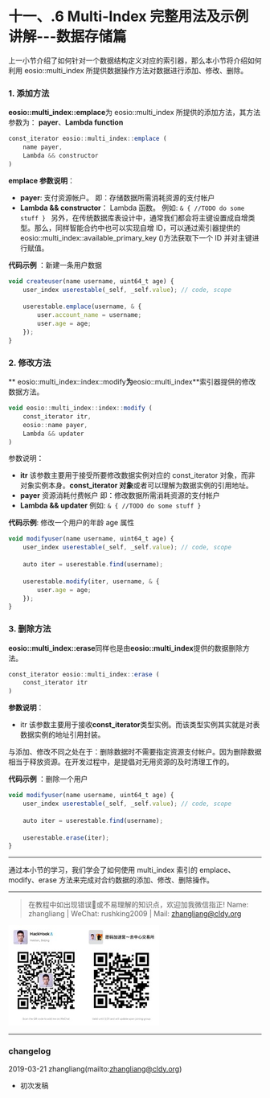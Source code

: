 # 十一、.6 Multi-Index 完整用法及示例讲解---数据存储篇

上一小节介绍了如何针对一个数据结构定义对应的索引器，那么本小节将介绍如何利用 eosio::multi_index 所提供数据操作方法对数据进行添加、修改、删除。

### 1\. 添加方法

**eosio::multi_index::emplace**为 eosio::multi_index 所提供的添加方法，其方法参数为： **payer**、**Lambda function**

```js
const_iterator eosio::multi_index::emplace (
    name payer,
    Lambda && constructor
)
```

**emplace 参数说明**：

*   **payer**: 支付资源帐户。
    即：存储数据所需消耗资源的支付帐户
*   **Lambda && constructor**： Lambda 函数。
    例如: `& { //TODO do some stuff } ` 另外，在传统数据库表设计中，通常我们都会将主键设置成自增类型。那么，同样智能合约中也可以实现自增 ID，可以通过索引器提供的 eosio::multi_index::available_primary_key ()方法获取下一个 ID 并对主键进行赋值。

**代码示例** ：新建一条用户数据

```js
void createuser(name username, uint64_t age) {
    user_index userestable(_self, _self.value); // code, scope

    userestable.emplace(username, & {
        user.account_name = username;
        user.age = age;
    });
}
```

### 2\. 修改方法

** eosio::multi_index::index::modify**为**eosio::multi_index**索引器提供的修改数据方法。

```js
void eosio::multi_index::index::modify (
    const_iterator itr,
    eosio::name payer,
    Lambda && updater
)
```

参数说明：

*   **itr** 该参数主要用于接受所要修改数据实例对应的 const_iterator 对象，而非对象实例本身。**const_iterator 对象**或者可以理解为数据实例的引用地址。
*   **payer** 资源消耗付费帐户
    即：修改数据所需消耗资源的支付帐户
*   **Lambda && updater**
    例如: `& { //TODO do some stuff } `

**代码示例**: 修改一个用户的年龄 age 属性

```js
void modifyuser(name username, uint64_t age) {
    user_index userestable(_self, _self.value); // code, scope

    auto iter = userestable.find(username);

    userestable.modify(iter, username, & {
        user.age = age;
    });
}
```

### 3\. 删除方法

**eosio::multi_index::erase**同样也是由**eosio::multi_index**提供的数据删除方法。

```js
const_iterator eosio::multi_index::erase (
    const_iterator itr
)
```

**参数说明**：

*   itr 该参数主要用于接收**const_iterator**类型实例。而该类型实例其实就是对表数据实例的地址引用封装。

与添加、修改不同之处在于：删除数据时不需要指定资源支付帐户。因为删除数据相当于释放资源。在开发过程中，是提倡对无用资源的及时清理工作的。

**代码示例** ：删除一个用户

```js
void modifyuser(name username, uint64_t age) {
    user_index userestable(_self, _self.value); // code, scope

    auto iter = userestable.find(username);

    userestable.erase(iter);
}
```

* * *

通过本小节的学习，我们学会了如何使用 multi_index 索引的 emplace、modify、erase 方法来完成对合约数据的添加、修改、删除操作。

* * *

> 在教程中如出现错误🐛或不易理解的知识点，欢迎加我微信指正! Name: zhangliang | WeChat: rushking2009 | Mail: zhangliang@cldy.org

![](img/9c507c40d372f5692d061c802a44deb2.jpg)![](img/aab6c923225b0a35b6580de17534641d.jpg)

* * *

### **changelog**

2019-03-21 zhangliang(mailto:zhangliang@cldy.org)

*   初次发稿